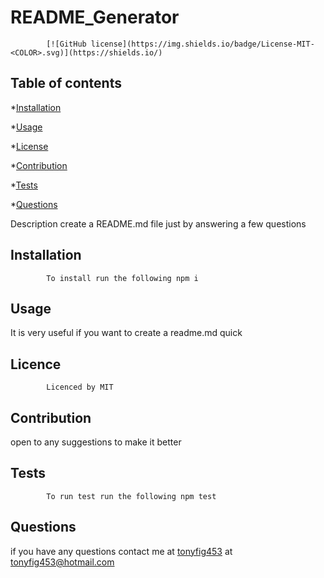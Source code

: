# README_Generator 
            [![GitHub license](https://img.shields.io/badge/License-MIT-<COLOR>.svg)](https://shields.io/)
            
## Table of contents

*[Installation](#installation)

*[Usage](#Usage)

*[License](#Licence)

*[Contribution](#Contribution)

*[Tests](#Tests)

*[Questions](#Questions)
            
 Description 
create a README.md file just by answering a few questions
            
## Installation 


            To install run the following npm i


            
## Usage 

It is very useful if you want to create a readme.md quick


            
## Licence 


            Licenced by MIT


            
## Contribution 
open to any suggestions to make it better
            
## Tests 


            To run test run the following npm test
            
## Questions 

if you have any questions contact me at [tonyfig453](https://github.com/tonyfig453/README_Generator) at tonyfig453@hotmail.com 
